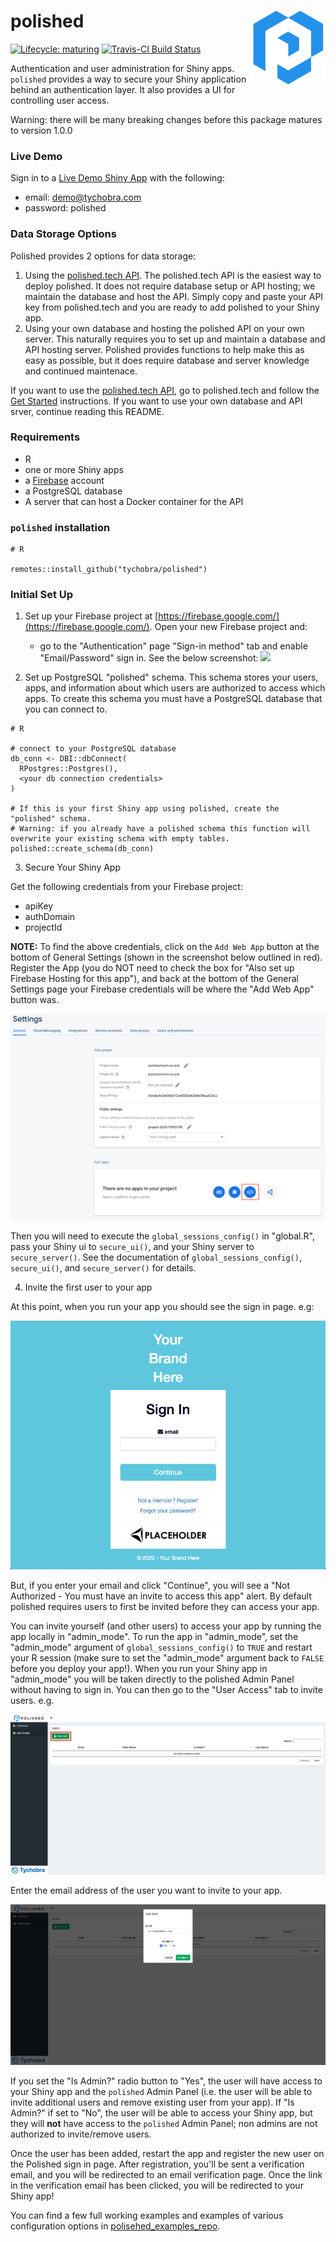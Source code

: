 # polished <img src="inst/assets/images/polished_logo_transparent.png" align="right" width="120" />

[![Lifecycle:
maturing](https://img.shields.io/badge/lifecycle-maturing-blue.svg)](https://www.tidyverse.org/lifecycle/#maturing) [![Travis-CI Build Status](https://travis-ci.org/Tychobra/polished.svg?branch=master)](https://travis-ci.org/tychobra/polished)

Authentication and user administration for Shiny apps.  `polished` provides a way to secure your Shiny application behind an authentication layer.  It also provides a UI for controlling user access. 

Warning: there will be many breaking changes before this package matures to version 1.0.0

### Live Demo

Sign in to a [Live Demo Shiny App](https://tychobra.shinyapps.io/polished_example_01) with the following:

 - email: demo@tychobra.com
 - password: polished

### Data Storage Options

Polished provides 2 options for data storage:

1. Using the [polished.tech API](https://polished.tech). The polished.tech API is the easiest way to deploy polished.  It does not require database setup or API hosting; we maintain the database and host the API.  Simply copy and paste your API key from polished.tech and you are ready to add polished to your Shiny app.  
2. Using your own database and hosting the polished API on your own server.  This naturally requires you to set up and maintain a database and API hosting server.  Polished provides functions to help make this as easy as possible, but it does require database and server knowledge and continued maintenace.

If you want to use the [polished.tech API](https://polished.tech), go to polished.tech and follow the [Get Started](https://polished.tech/get-started) instructions.  If you want to use your own database and API srver, continue reading this README.

### Requirements

- R
- one or more Shiny apps
- a [Firebase](https://firebase.google.com/) account
- a PostgreSQL database
- A server that can host a Docker container for the API

### `polished` installation

```
# R

remotes::install_github("tychobra/polished")
```

### Initial Set Up

1. Set up your Firebase project at [https://firebase.google.com/](https://firebase.google.com/).  Open your new Firebase project and:
   - go to the "Authentication" page "Sign-in method" tab and enable "Email/Password" sign in. See the below screenshot:
   ![](https://res.cloudinary.com/dxqnb8xjb/image/upload/v1573001859/firabse-auth_roq6yv.png)

2. Set up PostgreSQL "polished" schema.  This schema stores your users, apps, and information about which users are authorized to access which apps.  To create this schema you must have a PostgreSQL database that you can connect to.

```
# R

# connect to your PostgreSQL database
db_conn <- DBI::dbConnect(
  RPostgres::Postgres(),
  <your db connection credentials>
)

# If this is your first Shiny app using polished, create the "polished" schema.
# Warning: if you already have a polished schema this function will overwrite your existing schema with empty tables.
polished::create_schema(db_conn)
```

3. Secure Your Shiny App

Get the following credentials from your Firebase project: 
  - apiKey
  - authDomain
  - projectId
  
**NOTE:** To find the above credentials, click on the `Add Web App` button at the bottom of General Settings (shown in the screenshot below outlined in red). Register the App (you do NOT need to check the box for "Also set up Firebase Hosting for this app"), and back at the bottom of the General Settings page your Firebase credentials will be where the "Add Web App" button was.  

<img src="inst/assets/images/add_web_app.png" />

Then you will need to execute the `global_sessions_config()` in "global.R", pass your Shiny ui to `secure_ui()`, and your Shiny server to `secure_server()`.  See the documentation of `global_sessions_config()`, `secure_ui()`, and `secure_server()` for details. 

4. Invite the first user to your app

At this point, when you run your app you should see the sign in page. e.g:

<p align="center">
 <img src="inst/assets/images/default_sign_in.png"/>
</p>

But, if you enter your email and click "Continue", you will see a "Not Authorized -
You must have an invite to access this app" alert.  By default polished requires users to first be invited before they can access your app.

You can invite yourself (and other users) to access your app by running the app locally in "admin_mode".  To run the app in "admin_mode", set the "admin_mode" argument of `global_sessions_config()` to `TRUE` and restart your R session (make sure to set the "admin_mode" argument back to `FALSE` before you deploy your app!).  When you run your Shiny app in "admin_mode" you will be taken directly to the polished Admin Panel without having to sign in.  You can then go to the "User Access" tab to invite users.  e.g.

<img src="inst/assets/images/add_user_1.png"/>

Enter the email address of the user you want to invite to your app.  

<img src="inst/assets/images/add_user_2.png"/>

If you set the "Is Admin?" radio button to "Yes", the user will have access to
your Shiny app and the `polished` Admin Panel (i.e. the user will be able to invite additional
users and remove existing user from your app).  If "Is Admin?" if set to "No", the user will
be able to access your Shiny app, but they will __not__ have access to the `polished` Admin Panel; non admins are not authorized to invite/remove users.

Once the user has been added, restart the app and register the new user on the Polished sign in page. After registration, you'll be sent a verification email, and you will be redirected to an email verification page. Once the link in the verification email has been clicked, you will be redirected to your Shiny app!

You can find a few full working examples and examples of various configuration options in [polisehed_examples_repo](https://github.com/Tychobra/polished_example_apps).  
